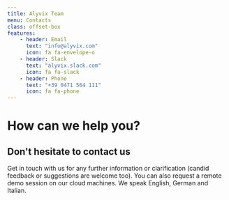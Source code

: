 ```yaml
---
title: Alyvix Team 
menu: Contacts
class: offset-box
features:
	- header: Email
	  text: "info@alyvix.com"
	  icon: fa fa-envelope-o
    - header: Slack
      text: "alyvix.slack.com"
      icon: fa fa-slack
	- header: Phone
	  text: "+39 0471 564 111"
	  icon: fa fa-phone
---
```


# How can we help you?
## Don't hesitate to contact us

Get in touch with us for any further information or clarification (candid feedback or suggestions are welcome too). You can also request a remote demo session on our cloud machines. We speak English, German and Italian.
